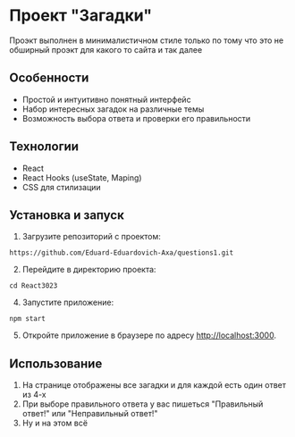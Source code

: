 # Проект "Загадки"

Проэкт выполнен в минималистичном стиле только по тому что это не обширный проэкт для какого то сайта и так далее

## Особенности

- Простой и интуитивно понятный интерфейс
- Набор интересных загадок на различные темы
- Возможность выбора ответа и проверки его правильности

## Технологии

- React
- React Hooks (useState, Maping)
- CSS для стилизации

## Установка и запуск

1. Загрузите репозиторий с проектом:

```
https://github.com/Eduard-Eduardovich-Axa/questions1.git
```

2. Перейдите в директорию проекта:

```
cd React3023
```

4. Запустите приложение:

```
npm start
```

5. Откройте приложение в браузере по адресу [http://localhost:3000](http://localhost:3000).

## Использование

1. На странице отображены все загадки и для каждой есть один ответ из 4-х
2. При выборе правильного ответа у вас пишеться "Правильный ответ!" или "Неправильный ответ!"
3. Ну и на этом всё
